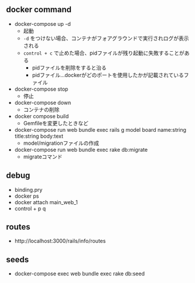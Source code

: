 ## docker command
- docker-compose up -d
  - 起動
  - `-d` をつけない場合、コンテナがフォアグラウンドで実行されログが表示される
  - `control + c` で止めた場合、pidファイルが残り起動に失敗することがある
    - pidファイルを削除をすると治る
    - pidファイル...dockerがどのポートを使用したかが記載されているファイル
- docker-compose stop
  - 停止
- docker-compose down
  - コンテナの削除
- docker compose build
  - Gemfileを変更したときなど
- docker-compose run web bundle exec rails g model board name:string title:string body:text
  - model/migrationファイルの作成
- docker-compose run web bundle exec rake db:migrate
  - migrateコマンド

## debug
- binding.pry
- docker ps
- docker attach main_web_1
- control + p q

## routes
- http://localhost:3000/rails/info/routes

## seeds
- docker-compose exec web bundle exec rake db:seed
